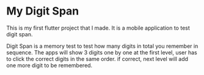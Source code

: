# My Digit Span
This is my first flutter project that I made. It is a mobile application to test digit span.

Digit Span is a memory test to test how many digits in total you remember in sequence.
The apps will show 3 digits one by one at the first level, user has to click the correct digits in the same order. if correct, next level will add one more digit to be remembered.


